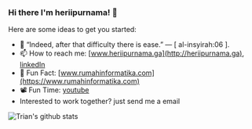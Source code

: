 ### Hi there I'm heriipurnama! 👋 

<!--
**heriipurnama/heriipurnama** is a ✨ _special_ ✨ repository because its `README.md` (this file) appears on your GitHub profile.
-->
Here are some ideas to get you started:

- 🌱 “Indeed, after that difficulty there is ease.” ― [ al-insyirah:06 ].
- 📫 How to reach me: [www.heriipurnama.ga](http://heriipurnama.ga), [linkedIn](https://www.linkedin.com/in/heriipurnama)
- 🔭 Fun Fact: [www.rumahinformatika.com](https://www.rumahinformatika.com)
-  :film_projector: Fun Time: [youtube](https://www.youtube.com/c/heriipurnamaheripurnama)
- Interested to work together? just send me a email

 ![Trian's github stats](https://github-readme-stats.vercel.app/api?username=heriipurnama&show_icons=true&theme=dark)
